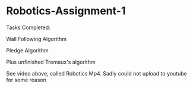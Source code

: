# Robotics-Assignment-1

Tasks Completed:

Wall Following Algorithm

Pledge Algorithm

Plus unfinished Tremaux's algorithm

See video above, called Robotics Mp4. Sadly could not upload to youtube for some reason

